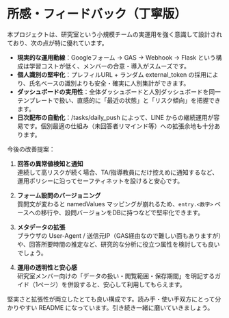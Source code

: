 # 所感・フィードバック（丁寧版）

本プロジェクトは、研究室という小規模チームの実運用を強く意識して設計されており、次の点が特に優れています。

- **現実的な運用動線**：Googleフォーム → GAS → Webhook → Flask という構成は学習コストが低く、メンバーの合意・導入がスムーズです。
- **個人識別の堅牢化**：プレフィルURL + ランダム external_token の採用により、氏名ベースの識別よりも安全・確実に人別集計ができます。
- **ダッシュボードの実用性**：全体ダッシュボードと人別ダッシュボードを同一テンプレートで扱い、直感的に「最近の状態」と「リスク傾向」を把握できます。
- **日次配布の自動化**：/tasks/daily_push によって、LINE からの継続運用が容易です。個別最適の仕組み（未回答者リマインド等）への拡張余地も十分あります。

今後の改善提案：

1. **回答の異常値検知と通知**  
   連続して高リスクが続く場合、TA/指導教員にだけ控えめに通知するなど、運用ポリシーに沿ってセーフティネットを設けると安心です。

2. **フォーム設問のバージョニング**  
   質問文が変わると namedValues マッピングが崩れるため、`entry.<数字>` ベースへの移行や、設問バージョンをDBに持つなどで堅牢化できます。

3. **メタデータの拡張**  
   ブラウザの User-Agent / 送信元IP（GAS経由なので難しい面もありますが）や、回答所要時間の推定など、研究的な分析に役立つ属性を検討しても良いでしょう。

4. **運用の透明性と安心感**  
   研究室メンバー向けの「データの扱い・閲覧範囲・保存期間」を明記するガイド（1ページ）を併設すると、安心して利用してもらえます。

堅実さと拡張性が両立したとても良い構成です。読み手・使い手双方にとって分かりやすい README になっています。引き続き一緒に磨いていきましょう。
